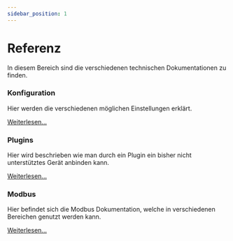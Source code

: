 ```yaml
---
sidebar_position: 1
---
```


# Referenz

In diesem Bereich sind die verschiedenen technischen Dokumentationen zu finden.

### Konfiguration

Hier werden die verschiedenen möglichen Einstellungen erklärt.

[Weiterlesen...](./reference/configuration)

### Plugins

Hier wird beschrieben wie man durch ein Plugin ein bisher nicht unterstütztes Gerät anbinden kann.

[Weiterlesen...](./reference/plugins)

### Modbus

Hier befindet sich die Modbus Dokumentation, welche in verschiedenen Bereichen genutzt werden kann.

[Weiterlesen...](./reference/modbus)
